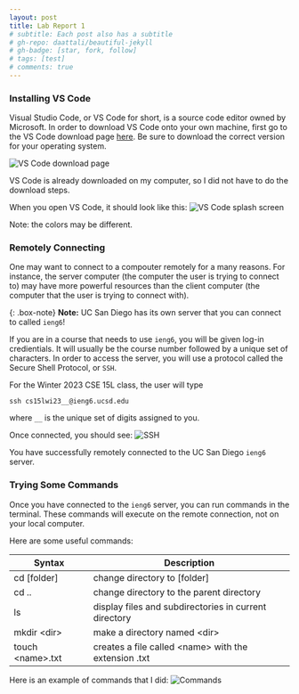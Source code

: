 ```yaml
---
layout: post
title: Lab Report 1
# subtitle: Each post also has a subtitle
# gh-repo: daattali/beautiful-jekyll
# gh-badge: [star, fork, follow]
# tags: [test]
# comments: true
---
```


<h3>Installing VS Code</h3>

Visual Studio Code, or VS Code for short, is a source code editor owned by Microsoft. In order to download VS Code onto your own machine, first go to the VS Code download page [here](https://code.visualstudio.com/Download). Be sure to download the correct version for your operating system.

![VS Code download page](https://github.dev/brentonmdunn/15L-test/blob/master/assets/img/DownloadPage.png)

VS Code is already downloaded on my computer, so I did not have to do the download steps.

When you open VS Code, it should look like this: ![VS Code splash screen](brentonmdunn/15L-test/assets/img/VSCode-splash-screen.png)

Note: the colors may be different.

<h3>Remotely Connecting</h3>
One may want to connect to a compouter remotely for a many reasons. For instance, the server computer (the computer the user is trying to connect to) may have more powerful resources than the client computer (the computer that the user is trying to connect with). 

{: .box-note}
**Note:** UC San Diego has its own server that you can connect to called `ieng6`! 

If you are in a course that needs to use `ieng6`, you will be given log-in credientials. It will usually be the course number followed by a unique set of characters. In order to access the server, you will use a protocol called the Secure Shell Protocol, or `SSH`.

For the Winter 2023 CSE 15L class, the user will type 

```ssh cs15lwi23__@ieng6.ucsd.edu```

where `__` is the unique set of digits assigned to you.

Once connected, you should see: ![SSH](https://github.dev/brentonmdunn/15L-test/blob/master/assets/img/DownloadPage.png)

You have successfully remotely connected to the UC San Diego `ieng6` server.

<h3>Trying Some Commands</h3>

Once you have connected to the `ieng6` server, you can run commands in the terminal. These commands will execute on the remote connection, not on your local computer.

Here are some useful commands:


| Syntax      | Description |
| ----------- | ----------- |
| cd [folder]      | change directory to [folder]      |
| cd ..     | change directory to the parent directory      |
| ls   | display files and subdirectories in current directory        |
| mkdir <dir\>     | make a directory named <dir\>       |
| touch <name\>.txt   | creates a file called <name\> with the extension .txt      |

Here is an example of commands that I did:
![Commands](https://github.dev/brentonmdunn/15L-test/blob/master/assets/img/DownloadPage.png)

